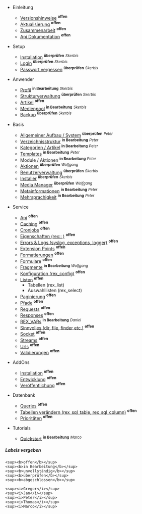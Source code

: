 - Einleitung
    - [Versionshinweise](/{{path}}/{{version}}/versionshinweise) <sup><b>offen</b></sup>
    - [Aktualisierung](/{{path}}/{{version}}/aktualisierung) <sup><b>offen</b></sup>
    - [Zusammenarbeit](/{{path}}/{{version}}/zusammenarbeit) <sup><b>offen</b></sup>
    - [Api Dokumentation](/docs/master/) <sup><b>offen</b></sup>

- Setup
    - [Installation](/{{path}}/{{version}}/installation) <sup><b>überprüfen</b></sup> <sup><i>Skerbis</i></sup>
    - [Login](/{{path}}/{{version}}/login) <sup><b>überprüfen</b></sup> <sup><i>Skerbis</i></sup>
    - [Passwort vergessen](/{{path}}/{{version}}/passwort-vergessen) <sup><b>überprüfen</b></sup> <sup><i>Skerbis</i></sup>

- Anwender
    - [Profil](/{{path}}/{{version}}/profil) <sup><b>in Bearbeitung</b></sup> <sup><i>Skerbis</i></sup>
    - [Strukturverwaltung](/{{path}}/{{version}}/strukturverwaltung) <sup><b>überprüfen</b></sup> <sup><i>Skerbis</i></sup>
    - [Artikel](/{{path}}/{{version}}/artikel) <sup><b>offen</b></sup>
    - [Medienpool](/{{path}}/{{version}}/medienpool) <sup><b>in Bearbeitung</b></sup> <sup><i>Skerbis</i></sup>
    - [Backup](/{{path}}/{{version}}/backup) <sup><b>überprüfen</b></sup> <sup><i>Skerbis</i></sup>

- Basis
    - [Allgemeiner Aufbau / System](/{{path}}/{{version}}/system) <sup><b>überprüfen</b></sup> <sup><i>Peter</i></sup>
    - [Verzeichnisstruktur](/{{path}}/{{version}}/verzeichnisstruktur) <sup><b>in Bearbeitung</b></sup> <sup><i>Peter</i></sup>
    - [Kategorien / Artikel](/{{path}}/{{version}}/kategorien-artikel) <sup><b>in Bearbeitung</b></sup> <sup><i>Peter</i></sup>
    - [Templates](/{{path}}/{{version}}/templates) <sup><b>in Bearbeitung</b></sup> <sup><i>Peter</i></sup>
    - [Module / Aktionen](/{{path}}/{{version}}/module) <sup><b>in Bearbeitung</b></sup> <sup><i>Peter</i></sup>
    - [Aktionen](/{{path}}/{{version}}/aktionen) <sup><b>überprüfen</b></sup> <sup><i>Wolfgang</i></sup>
    - [Benutzerverwaltung](/{{path}}/{{version}}/benutzerverwaltung) <sup><b>überprüfen</b></sup> <sup><i>Skerbis</i></sup>
    - [Installer](/{{path}}/{{version}}/installer) <sup><b>überprüfen</b></sup> <sup><i>Skerbis</i></sup>
    - [Media Manager](/{{path}}/{{version}}/media-manager) <sup><b>überprüfen</b></sup> <sup><i>Wolfgang</i></sup>
    - [Metainformationen](/{{path}}/{{version}}/metainformationen) <sup><b>in Bearbeitung</b></sup> <sup><i>Peter</i></sup>
    - [Mehrsprachigkeit](/{{path}}/{{version}}/mehrsprachigkeit) <sup><b>in Bearbeitung</b></sup> <sup><i>Peter</i></sup>

- Service
    - [Api](/{{path}}/{{version}}/api) <sup><b>offen</b></sup>
    - [Caching](/{{path}}/{{version}}/caching) <sup><b>offen</b></sup>
    - [Cronjobs](/{{path}}/{{version}}/cronjobs) <sup><b>offen</b></sup>
    - [Eigenschaften (rex:: )](/{{path}}/{{version}}/eigenschaften) <sup><b>offen</b></sup>
    - [Errors & Logs (syslog, exceptions, logger)](/{{path}}/{{version}}/errors) <sup><b>offen</b></sup>
    - [Extension Points](/{{path}}/{{version}}/extension-points) <sup><b>offen</b></sup>
    - [Formatierungen](/{{path}}/{{version}}/formatierungen) <sup><b>offen</b></sup>
    - [Formulare](/{{path}}/{{version}}/formulare) <sup><b>offen</b></sup>
    - [Fragmente](/{{path}}/{{version}}/fragmente) <sup><b>in Bearbeitung</b></sup> <sup><i>Wolfgang</i></sup>
    - [Konfiguration (rex_config)](/{{path}}/{{version}}/konfiguration) <sup><b>offen</b></sup>
    - [Listen](/{{path}}/{{version}}/listen) <sup><b>offen</b></sup>
        - Tabellen (rex_list)
        - Auswahllisten (rex_select)
    - [Paginierung](/{{path}}/{{version}}/paginierung) <sup><b>offen</b></sup>
    - [Pfade](/{{path}}/{{version}}/pfade) <sup><b>offen</b></sup>
    - [Requests](/{{path}}/{{version}}/requests) <sup><b>offen</b></sup>
    - [Responses](/{{path}}/{{version}}/responses) <sup><b>offen</b></sup>
    - [REX_VARs](/{{path}}/{{version}}/redaxo-variablen) <sup><b>in Bearbeitung</b></sup> <sup><i>Daniel</i></sup>
    - [Sinnvolles (dir, file, finder etc.)](/{{path}}/{{version}}/sinnvolles) <sup><b>offen</b></sup>
    - [Socket](/{{path}}/{{version}}/socket) <sup><b>offen</b></sup>
    - [Streams](/{{path}}/{{version}}/streams) <sup><b>offen</b></sup>
    - [Urls](/{{path}}/{{version}}/urls) <sup><b>offen</b></sup>
    - [Validierungen](/{{path}}/{{version}}/validierungen) <sup><b>offen</b></sup>

- AddOns
    - [Installation](/{{path}}/{{version}}/addon-installation) <sup><b>offen</b></sup>
    - [Entwicklung](/{{path}}/{{version}}/addon-entwicklung) <sup><b>offen</b></sup>
    - [Veröffentlichung](/{{path}}/{{version}}/addon-veroeffentlichung) <sup><b>offen</b></sup>

- Datenbank
    - [Queries](/{{path}}/{{version}}/datenbank-queries) <sup><b>offen</b></sup>
    - [Tabellen verändern (rex_sql_table, rex_sql_column)](/{{path}}/{{version}}/datenbank-tabellen) <sup><b>offen</b></sup>
    - [Prioritäten](/{{path}}/{{version}}/datenbank-prioritaeten) <sup><b>offen</b></sup>

- Tutorials
    - [Quickstart](/{{path}}/{{version}}/tutorial-quickstart) <sup><b>in Bearbeitung</b></sup> <sup><i>Marco</i></sup>



##### Labels vergeben

```
<sup><b>offen</b></sup>
<sup><b>in Bearbeitung</b></sup>
<sup><b>unvollständig</b></sup>
<sup><b>überprüfen</b></sup>
<sup><b>abgeschlossen</b></sup>

<sup><i>Gregor</i></sup>
<sup><i>Jan</i></sup>
<sup><i>Peter</i></sup>
<sup><i>Thomas</i></sup>
<sup><i>Marco</i></sup>
```
